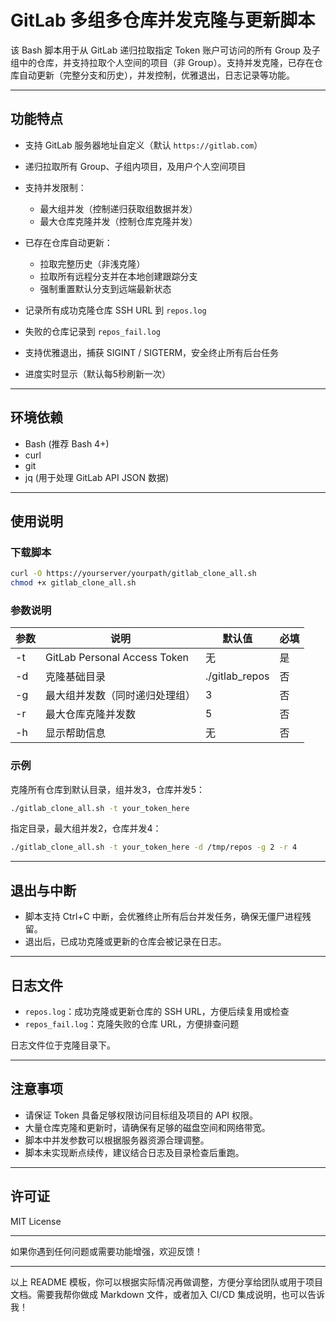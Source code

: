 # GitLab 多组多仓库并发克隆与更新脚本

该 Bash 脚本用于从 GitLab 递归拉取指定 Token 账户可访问的所有 Group 及子组中的仓库，并支持拉取个人空间的项目（非 Group）。支持并发克隆，已存在仓库自动更新（完整分支和历史），并发控制，优雅退出，日志记录等功能。

---

## 功能特点

* 支持 GitLab 服务器地址自定义（默认 `https://gitlab.com`）
* 递归拉取所有 Group、子组内项目，及用户个人空间项目
* 支持并发限制：

  * 最大组并发（控制递归获取组数据并发）
  * 最大仓库克隆并发（控制仓库克隆并发）
* 已存在仓库自动更新：

  * 拉取完整历史（非浅克隆）
  * 拉取所有远程分支并在本地创建跟踪分支
  * 强制重置默认分支到远端最新状态
* 记录所有成功克隆仓库 SSH URL 到 `repos.log`
* 失败的仓库记录到 `repos_fail.log`
* 支持优雅退出，捕获 SIGINT / SIGTERM，安全终止所有后台任务
* 进度实时显示（默认每5秒刷新一次）

---

## 环境依赖

* Bash (推荐 Bash 4+)
* curl
* git
* jq (用于处理 GitLab API JSON 数据)

---

## 使用说明

### 下载脚本

```bash
curl -O https://yourserver/yourpath/gitlab_clone_all.sh
chmod +x gitlab_clone_all.sh
```

### 参数说明

| 参数 | 说明                           | 默认值             | 必填 |
| -- | ---------------------------- | --------------- | -- |
| -t | GitLab Personal Access Token | 无               | 是  |
| -d | 克隆基础目录                       | ./gitlab\_repos | 否  |
| -g | 最大组并发数（同时递归处理组）              | 3               | 否  |
| -r | 最大仓库克隆并发数                    | 5               | 否  |
| -h | 显示帮助信息                       | 无               | 否  |

### 示例

克隆所有仓库到默认目录，组并发3，仓库并发5：

```bash
./gitlab_clone_all.sh -t your_token_here
```

指定目录，最大组并发2，仓库并发4：

```bash
./gitlab_clone_all.sh -t your_token_here -d /tmp/repos -g 2 -r 4
```

---

## 退出与中断

* 脚本支持 Ctrl+C 中断，会优雅终止所有后台并发任务，确保无僵尸进程残留。
* 退出后，已成功克隆或更新的仓库会被记录在日志。

---

## 日志文件

* `repos.log`：成功克隆或更新仓库的 SSH URL，方便后续复用或检查
* `repos_fail.log`：克隆失败的仓库 URL，方便排查问题

日志文件位于克隆目录下。

---

## 注意事项

* 请保证 Token 具备足够权限访问目标组及项目的 API 权限。
* 大量仓库克隆和更新时，请确保有足够的磁盘空间和网络带宽。
* 脚本中并发参数可以根据服务器资源合理调整。
* 脚本未实现断点续传，建议结合日志及目录检查后重跑。

---

## 许可证

MIT License

---

如果你遇到任何问题或需要功能增强，欢迎反馈！

---

以上 README 模板，你可以根据实际情况再做调整，方便分享给团队或用于项目文档。需要我帮你做成 Markdown 文件，或者加入 CI/CD 集成说明，也可以告诉我！
